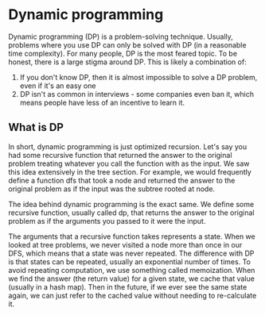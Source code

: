 # Dynamic programming

Dynamic programming (DP) is a problem-solving technique. Usually, problems where
you use DP can only be solved with DP (in a reasonable time complexity). For
many people, DP is the most feared topic. To be honest, there is a large stigma
around DP. This is likely a combination of:

1. If you don't know DP, then it is almost impossible to solve a DP problem,
   even if it's an easy one
1. DP isn't as common in interviews - some companies even ban it, which means
   people have less of an incentive to learn it.

## What is DP

In short, dynamic programming is just optimized recursion. Let's say you had
some recursive function that returned the answer to the original problem
treating whatever you call the function with as the input. We saw this idea
extensively in the tree section. For example, we would frequently define a
function dfs that took a node and returned the answer to the original problem as
if the input was the subtree rooted at node.

The idea behind dynamic programming is the exact same. We define some recursive
function, usually called dp, that returns the answer to the original problem as
if the arguments you passed to it were the input.

The arguments that a recursive function takes represents a state. When we looked
at tree problems, we never visited a node more than once in our DFS, which means
that a state was never repeated. The difference with DP is that states can be
repeated, usually an exponential number of times. To avoid repeating
computation, we use something called memoization. When we find the answer (the
return value) for a given state, we cache that value (usually in a hash map).
Then in the future, if we ever see the same state again, we can just refer to
the cached value without needing to re-calculate it.
